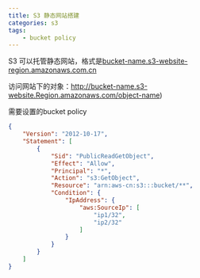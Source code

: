 ```yaml
---
title: S3 静态网站搭建
categories: s3
tags: 
    - bucket policy
---
```


S3 可以托管静态网站，格式是[bucket-name.s3-website-region.amazonaws.com.cn](http://bucket-name.s3-website-Region.amazonaws.com.cn)

访问网站下的对象：http://bucket-name.s3-website.Region.amazonaws.com/object-name)

需要设置的bucket policy
```json
{
    "Version": "2012-10-17",
    "Statement": [
        {
            "Sid": "PublicReadGetObject",
            "Effect": "Allow",
            "Principal": "*",
            "Action": "s3:GetObject",
            "Resource": "arn:aws-cn:s3:::bucket/**",
            "Condition": {
                "IpAddress": {
                    "aws:SourceIp": [
                        "ip1/32",
                        "ip2/32"
                    ]
                }
            }
        }
    ]
}
```
